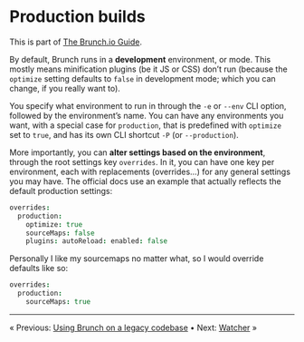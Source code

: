 # Production builds

This is part of [The Brunch.io Guide](../../README.md).

By default, Brunch runs in a **development** environment, or mode.  This mostly means minification plugins (be it JS or CSS) don’t run (because the `optimize` setting defaults to `false` in development mode; which you can change, if you really want to).

You specify what environment to run in through the `-e` or `--env` CLI option, followed by the environment’s name.  You can have any environments you want, with a special case for `production`, that is predefined with `optimize` set to `true`, and has its own CLI shortcut `-P` (or `--production`).

More importantly, you can **alter settings based on the environment**, through the root settings key `overrides`.  In it, you can have one key per environment, each with replacements (overrides…) for any general settings you may have.  The official docs use an example that actually reflects the default production settings:

```coffeescript
overrides:
  production:
    optimize: true
    sourceMaps: false
    plugins: autoReload: enabled: false
```

Personally I like my sourcemaps no matter what, so I would override defaults like so:

```coffeescript
overrides:
  production:
    sourceMaps: true
```

----

« Previous: [Using Brunch on a legacy codebase](chapter07-using-brunch-on-legacy-code.md) • Next: [Watcher](chapter09-watcher.md) »
